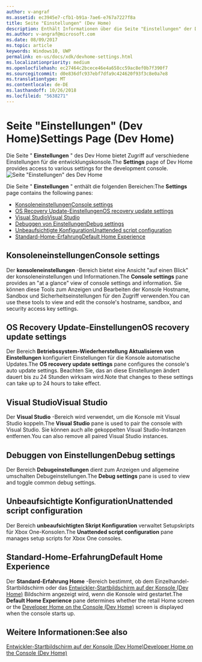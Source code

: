 ```yaml
---
author: v-angraf
ms.assetid: ec3945e7-cfb1-b91a-7ae6-e767a7227f8a
title: Seite "Einstellungen" (Dev Home)
description: Enthält Informationen über die Seite "Einstellungen" der Dev Home-app für Xbox One.
ms.author: v-angraf@microsoft.com
ms.date: 08/09/2017
ms.topic: article
keywords: Windows10, UWP
permalink: en-us/docs/xdk/devhome-settings.html
ms.localizationpriority: medium
ms.openlocfilehash: ec27464c2bcece46e4a658cc59ac8ef0b7f390f7
ms.sourcegitcommit: d0e836dfc937ebf7dfa9c424620f93f3c8e0a7e8
ms.translationtype: MT
ms.contentlocale: de-DE
ms.lasthandoff: 10/26/2018
ms.locfileid: "5638271"
---
```

# <a name="settings-page-dev-home"></a><span data-ttu-id="95c50-104">Seite "Einstellungen" (Dev Home)</span><span class="sxs-lookup"><span data-stu-id="95c50-104">Settings Page (Dev Home)</span></span>
   
  
<span data-ttu-id="95c50-105">Die Seite " **Einstellungen** " des Dev Home bietet Zugriff auf verschiedene Einstellungen für die entwicklungskonsole.</span><span class="sxs-lookup"><span data-stu-id="95c50-105">The **Settings** page of Dev Home provides access to various settings for the development console.</span></span>   
 ![Seite "Einstellungen" des Dev Home](images/devhome_settings.png)   
  
<span data-ttu-id="95c50-107">Die Seite " **Einstellungen** " enthält die folgenden Bereichen:</span><span class="sxs-lookup"><span data-stu-id="95c50-107">The **Settings** page contains the following panes:</span></span>   
 
   *  [<span data-ttu-id="95c50-108">Konsoleneinstellungen</span><span class="sxs-lookup"><span data-stu-id="95c50-108">Console settings</span></span>](#ID4EEB)  
   *  [<span data-ttu-id="95c50-109">OS Recovery Update-Einstellungen</span><span class="sxs-lookup"><span data-stu-id="95c50-109">OS recovery update settings</span></span>](#ID4EOB)  
   *  [<span data-ttu-id="95c50-110">Visual Studio</span><span class="sxs-lookup"><span data-stu-id="95c50-110">Visual Studio</span></span>](#ID4EYB)  
   *  [<span data-ttu-id="95c50-111">Debuggen von Einstellungen</span><span class="sxs-lookup"><span data-stu-id="95c50-111">Debug settings</span></span>](#ID4ECC)  
   *  [<span data-ttu-id="95c50-112">Unbeaufsichtigte Konfiguration</span><span class="sxs-lookup"><span data-stu-id="95c50-112">Unattended script configuration</span></span>](#ID4EMC)  
   *  [<span data-ttu-id="95c50-113">Standard-Home-Erfahrung</span><span class="sxs-lookup"><span data-stu-id="95c50-113">Default Home Experience</span></span>](#ID4E3C)  

 
<a id="ID4EEB"></a>

   

## <a name="console-settings"></a><span data-ttu-id="95c50-114">Konsoleneinstellungen</span><span class="sxs-lookup"><span data-stu-id="95c50-114">Console settings</span></span>  
   
  
<span data-ttu-id="95c50-115">Der **konsoleneinstellungen** -Bereich bietet eine Ansicht "auf einen Blick" der konsoleneinstellungen und Informationen.</span><span class="sxs-lookup"><span data-stu-id="95c50-115">The **Console settings** pane provides an "at a glance" view of console settings and information.</span></span> <span data-ttu-id="95c50-116">Sie können diese Tools zum Anzeigen und Bearbeiten der Konsole Hostname, Sandbox und Sicherheitseinstellungen für den Zugriff verwenden.</span><span class="sxs-lookup"><span data-stu-id="95c50-116">You can use these tools to view and edit the console's hostname, sandbox, and security access key settings.</span></span>   
  
<a id="ID4EOB"></a>

   

## <a name="os-recovery-update-settings"></a><span data-ttu-id="95c50-117">OS Recovery Update-Einstellungen</span><span class="sxs-lookup"><span data-stu-id="95c50-117">OS recovery update settings</span></span>  
   
  
<span data-ttu-id="95c50-118">Der Bereich **Betriebssystem-Wiederherstellung Aktualisieren von Einstellungen** konfiguriert Einstellungen für die Konsole automatische Updates.</span><span class="sxs-lookup"><span data-stu-id="95c50-118">The **OS recovery update settings** pane configures the console's auto update settings.</span></span> <span data-ttu-id="95c50-119">Beachten Sie, das an diese Einstellungen ändert dauert bis zu 24 Stunden wirksam wird.</span><span class="sxs-lookup"><span data-stu-id="95c50-119">Note that changes to these settings can take up to 24 hours to take effect.</span></span>   
  
<a id="ID4EYB"></a>

   

## <a name="visual-studio"></a><span data-ttu-id="95c50-120">Visual Studio</span><span class="sxs-lookup"><span data-stu-id="95c50-120">Visual Studio</span></span>  
   
  
<span data-ttu-id="95c50-121">Der **Visual Studio** -Bereich wird verwendet, um die Konsole mit Visual Studio koppeln.</span><span class="sxs-lookup"><span data-stu-id="95c50-121">The **Visual Studio** pane is used to pair the console with Visual Studio.</span></span> <span data-ttu-id="95c50-122">Sie können auch alle gekoppelten Visual Studio-Instanzen entfernen.</span><span class="sxs-lookup"><span data-stu-id="95c50-122">You can also remove all paired Visual Studio instances.</span></span>   
  
<a id="ID4ECC"></a>

   

## <a name="debug-settings"></a><span data-ttu-id="95c50-123">Debuggen von Einstellungen</span><span class="sxs-lookup"><span data-stu-id="95c50-123">Debug settings</span></span>  
   
  
<span data-ttu-id="95c50-124">Der Bereich **Debugeinstellungen** dient zum Anzeigen und allgemeine umschalten Debugeinstellungen.</span><span class="sxs-lookup"><span data-stu-id="95c50-124">The **Debug settings** pane is used to view and toggle common debug settings.</span></span>   
  
<a id="ID4EMC"></a>

   

## <a name="unattended-script-configuration"></a><span data-ttu-id="95c50-125">Unbeaufsichtigte Konfiguration</span><span class="sxs-lookup"><span data-stu-id="95c50-125">Unattended script configuration</span></span>  
   
  
<span data-ttu-id="95c50-126">Der Bereich **unbeaufsichtigten Skript Konfiguration** verwaltet Setupskripts für Xbox One-Konsolen.</span><span class="sxs-lookup"><span data-stu-id="95c50-126">The **Unattended script configuration** pane manages setup scripts for Xbox One consoles.</span></span>   
  
<a id="ID4E3C"></a>

   

## <a name="default-home-experience"></a><span data-ttu-id="95c50-127">Standard-Home-Erfahrung</span><span class="sxs-lookup"><span data-stu-id="95c50-127">Default Home Experience</span></span>  
   
  
<span data-ttu-id="95c50-128">Der **Standard-Erfahrung Home** -Bereich bestimmt, ob dem Einzelhandel-Startbildschirm oder das [Entwickler-Startbildschirm auf der Konsole (Dev Home)](dev-home.md) Bildschirm angezeigt wird, wenn die Konsole wird gestartet.</span><span class="sxs-lookup"><span data-stu-id="95c50-128">The **Default Home Experience** pane determines whether the retail Home screen or the [Developer Home on the Console (Dev Home)](dev-home.md) screen is displayed when the console starts up.</span></span>   
  
<a id="ID4EJD"></a>

   

## <a name="see-also"></a><span data-ttu-id="95c50-129">Weitere Informationen:</span><span class="sxs-lookup"><span data-stu-id="95c50-129">See also</span></span>  
 [<span data-ttu-id="95c50-130">Entwickler-Startbildschirm auf der Konsole (Dev Home)</span><span class="sxs-lookup"><span data-stu-id="95c50-130">Developer Home on the Console (Dev Home)</span></span>](dev-home.md)

  
